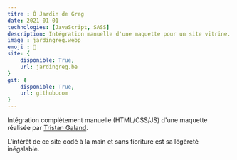 ```yaml
---
titre : Ô Jardin de Greg
date: 2021-01-01
technologies: [JavaScript, SASS]
description: Intégration manuelle d'une maquette pour un site vitrine.
image : jardingreg.webp
emoji : 🌳
site: {
    disponible: True,
    url: jardingreg.be
}
git: {
    disponible: True,
    url: github.com
}
---
```


Intégration complètement manuelle (HTML/CSS/JS) d'une maquette réalisée par [Tristan Galand](https://galandtristan.be).

L'intérêt de ce site codé à la main et sans fioriture est sa légèreté inégalable.